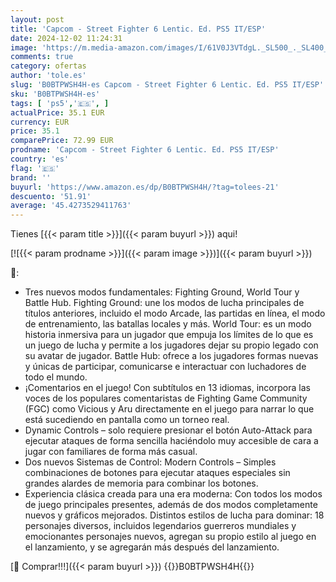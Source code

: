 ```yaml
---
layout: post
title: 'Capcom - Street Fighter 6 Lentic. Ed. PS5 IT/ESP'
date: 2024-12-02 11:24:31
image: 'https://m.media-amazon.com/images/I/61V0J3VTdgL._SL500_._SL400_.jpg'
comments: true
category: ofertas
author: 'tole.es'
slug: 'B0BTPWSH4H-es Capcom - Street Fighter 6 Lentic. Ed. PS5 IT/ESP'
sku: 'B0BTPWSH4H-es'
tags: [ 'ps5','🇪🇸', ]
actualPrice: 35.1 EUR
currency: EUR
price: 35.1
comparePrice: 72.99 EUR
prodname: 'Capcom - Street Fighter 6 Lentic. Ed. PS5 IT/ESP'
country: 'es'
flag: '🇪🇸'
brand: ''
buyurl: 'https://www.amazon.es/dp/B0BTPWSH4H/?tag=tolees-21'
descuento: '51.91'
average: '45.4273529411763'
---
```


Tienes [{{< param title >}}]({{< param buyurl >}}) aqui!

[![{{< param prodname >}}]({{< param image >}})]({{< param buyurl >}})

🔎:

- Tres nuevos modos fundamentales: Fighting Ground, World Tour y Battle Hub. Fighting Ground: une los modos de lucha principales de títulos anteriores, incluido el modo Arcade, las partidas en línea, el modo de entrenamiento, las batallas locales y más. World Tour: es un modo historia inmersiva para un jugador que empuja los límites de lo que es un juego de lucha y permite a los jugadores dejar su propio legado con su avatar de jugador. Battle Hub: ofrece a los jugadores formas nuevas y únicas de participar, comunicarse e interactuar con luchadores de todo el mundo.
- ¡Comentarios en el juego! Con subtítulos en 13 idiomas, incorpora las voces de los populares comentaristas de Fighting Game Community (FGC) como Vicious y Aru directamente en el juego para narrar lo que está sucediendo en pantalla como un torneo real.
- Dynamic Controls – solo requiere presionar el botón Auto-Attack para ejecutar ataques de forma sencilla haciéndolo muy accesible de cara a jugar con familiares de forma más casual.
- Dos nuevos Sistemas de Control: Modern Controls – Simples combinaciones de botones para ejecutar ataques especiales sin grandes alardes de memoria para combinar los botones.
- Experiencia clásica creada para una era moderna: Con todos los modos de juego principales presentes, además de dos modos completamente nuevos y gráficos mejorados. Distintos estilos de lucha para dominar: 18 personajes diversos, incluidos legendarios guerreros mundiales y emocionantes personajes nuevos, agregan su propio estilo al juego en el lanzamiento, y se agregarán más después del lanzamiento.

[🛒 Comprar!!!]({{< param buyurl >}})
{{<world>}}B0BTPWSH4H{{</world>}}

